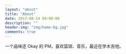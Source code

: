 ```yaml
---
layout: "about"
title: "About"
date: 2017-08-14 09:00:00
description: ""
header-img: "img/home-bg.jpg"
comments: true
---
```


一个品味还 Okay 的 PM，喜欢篮球、音乐，最近在学木吉他。

